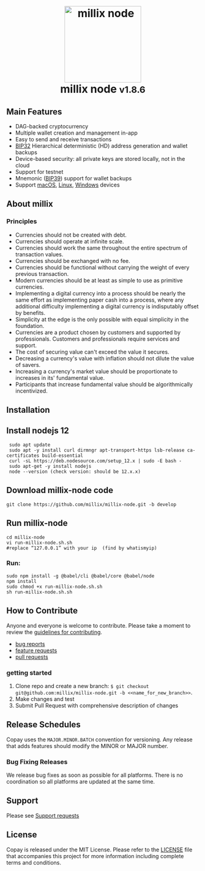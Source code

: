 <h1 align="center">
  <br>
  <a href="#"><img src="https://github.com/millix/millix-wallet/blob/master/app/icon.png?raw=true" alt="millix node" width="200"></a>
  <br>
  millix node <small>v1.8.6</small>
  <br>
</h1>

## Main Features

- DAG-backed cryptocurrency
- Multiple wallet creation and management in-app
- Easy to send and receive transactions
- [BIP32](https://github.com/bitcoin/bips/blob/master/bip-0032.mediawiki) Hierarchical deterministic (HD) address generation and wallet backups
- Device-based security: all private keys are stored locally, not in the cloud
- Support for testnet
- Mnemonic ([BIP39](https://github.com/bitcoin/bips/blob/master/bip-0039.mediawiki)) support for wallet backups
- Support [macOS](?#), [Linux](?#), [Windows](?#) devices

## About millix

### Principles

- Currencies should not be created with debt.
- Currencies should operate at infinite scale.
- Currencies should work the same throughout the entire spectrum of transaction values.
- Currencies should be exchanged with no fee. 
- Currencies should be functional without carrying the weight of every previous transaction.
- Modern currencies should be at least as simple to use as primitive currencies.
- Implementing a digital currency into a process should be nearly the same effort as implementing paper cash into a process, where any additional difficulty implementing a digital currency is indisputably offset by benefits. 
- Simplicity at the edge is the only possible with equal simplicity in the foundation.
- Currencies are a product chosen by customers and supported by professionals. Customers and professionals require services and support.
- The cost of securing value can't exceed the value it secures.
- Decreasing a currency's value with inflation should not dilute the value of savers.
- Increasing a currency's market value should be proportionate to increases in its' fundamental value.
- Participants that increase fundamental value should be algorithmically incentivized. 


## Installation


## Install nodejs 12
```
 sudo apt update
 sudo apt -y install curl dirmngr apt-transport-https lsb-release ca-certificates build-essential
 curl -sL https://deb.nodesource.com/setup_12.x | sudo -E bash -
 sudo apt-get -y install nodejs
 node --version (check version: should be 12.x.x)
 ```
 
## Download millix-node code
```
git clone https://github.com/millix/millix-node.git -b develop
````

## Run millix-node
```
cd millix-node
vi run-millix-node.sh.sh
#replace “127.0.0.1” with your ip  (find by whatismyip)
```

### Run:
```
sudo npm install -g @babel/cli @babel/core @babel/node
npm install
sudo chmod +x run-millix-node.sh.sh
sh run-millix-node.sh.sh
```

## How to Contribute

Anyone and everyone is welcome to contribute. Please take a moment to review the [guidelines for contributing](CONTRIBUTING.md).

- [bug reports](CONTRIBUTING.md#bugs)
- [feature requests](CONTRIBUTING.md#features)
- [pull requests](CONTRIBUTING.md#pull-requests)

### getting started 

1. Clone repo and create a new branch: `$ git checkout git@github.com:millix/millix-node.git -b <<name_for_new_branch>>`.
2. Make changes and test
3. Submit Pull Request with comprehensive description of changes


## Release Schedules

Copay uses the `MAJOR.MINOR.BATCH` convention for versioning. Any release that adds features should modify the MINOR or MAJOR number.

### Bug Fixing Releases

We release bug fixes as soon as possible for all platforms. There is no coordination so all platforms are updated at the same time.

## Support

Please see [Support requests](CONTRIBUTING.md#support)

## License

Copay is released under the MIT License. Please refer to the [LICENSE](LICENSE) file that accompanies this project for more information including complete terms and conditions.
